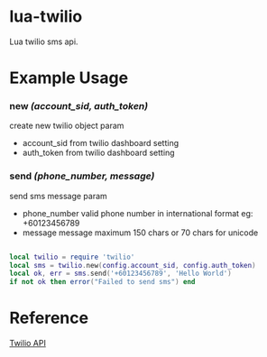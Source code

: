 # lua-twilio
Lua twilio sms api.


# Example Usage

### **new** _(account\_sid, auth\_token)_
  create new twilio object
  param
  - account\_sid from twilio dashboard setting
  - auth\_token from twilio dashboard setting
  

### **send** _(phone\_number, message)_
  send sms message
  param
  - phone\_number valid phone number in international format eg: +60123456789
  - message message maximum 150 chars or 70 chars for unicode


```lua

local twilio = require 'twilio'
local sms = twilio.new(config.account_sid, config.auth_token)
local ok, err = sms.send('+60123456789', 'Hello World')
if not ok then error("Failed to send sms") end

```

# Reference

[Twilio API](https://www.twilio.com/docs/api/rest/sending-messages)
